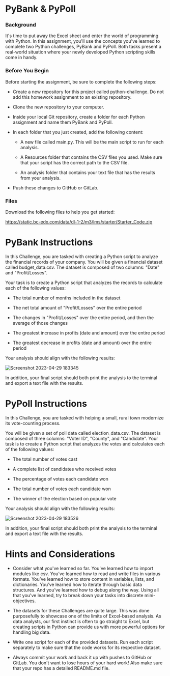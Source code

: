 # PyBank & PyPoll

### Background
It's time to put away the Excel sheet and enter the world of programming with Python. In this assignment, you'll use the concepts you've learned to complete two Python challenges, PyBank and PyPoll. Both tasks present a real-world situation where your newly developed Python scripting skills come in handy.

### Before You Begin
Before starting the assignment, be sure to complete the following steps:

* Create a new repository for this project called python-challenge. Do not add this homework assignment to an existing repository.

* Clone the new repository to your computer.

* Inside your local Git repository, create a folder for each Python assignment and name them PyBank and PyPoll.

* In each folder that you just created, add the following content:

    * A new file called main.py. This will be the main script to run for each analysis.

    * A Resources folder that contains the CSV files you used. Make sure that your script has the correct path to the CSV file.

    * An analysis folder that contains your text file that has the results from your analysis.
    
* Push these changes to GitHub or GitLab.

### Files
Download the following files to help you get started:

https://static.bc-edx.com/data/dl-1-2/m3/lms/starter/Starter_Code.zip

# PyBank Instructions
In this Challenge, you are tasked with creating a Python script to analyze the financial records of your company. You will be given a financial dataset called budget_data.csv. The dataset is composed of two columns: "Date" and "Profit/Losses".

Your task is to create a Python script that analyzes the records to calculate each of the following values:

* The total number of months included in the dataset

* The net total amount of "Profit/Losses" over the entire period

* The changes in "Profit/Losses" over the entire period, and then the average of those changes

* The greatest increase in profits (date and amount) over the entire period

* The greatest decrease in profits (date and amount) over the entire period

Your analysis should align with the following results:

![Screenshot 2023-04-29 183345](https://user-images.githubusercontent.com/119692456/235331325-3b184c0e-a26e-4b7b-85dc-b3e5857db8e6.png)

In addition, your final script should both print the analysis to the terminal and export a text file with the results.

# PyPoll Instructions
In this Challenge, you are tasked with helping a small, rural town modernize its vote-counting process.

You will be given a set of poll data called election_data.csv. The dataset is composed of three columns: "Voter ID", "County", and "Candidate". Your task is to create a Python script that analyzes the votes and calculates each of the following values:

* The total number of votes cast

* A complete list of candidates who received votes

* The percentage of votes each candidate won

* The total number of votes each candidate won

* The winner of the election based on popular vote

Your analysis should align with the following results:

![Screenshot 2023-04-29 183526](https://user-images.githubusercontent.com/119692456/235331362-badb17e8-c620-4b8a-9bbf-1dc8ddbe5e30.png)

In addition, your final script should both print the analysis to the terminal and export a text file with the results.

# Hints and Considerations
* Consider what you've learned so far. You've learned how to import modules like csv. You’ve learned how to read and write files in various formats. You’ve learned how to store content in variables, lists, and dictionaries. You’ve learned how to iterate through basic data structures. And you’ve learned how to debug along the way. Using all that you've learned, try to break down your tasks into discrete mini-objectives.

* The datasets for these Challenges are quite large. This was done purposefully to showcase one of the limits of Excel-based analysis. As data analysts, our first instinct is often to go straight to Excel, but creating scripts in Python can provide us with more powerful options for handling big data.

* Write one script for each of the provided datasets. Run each script separately to make sure that the code works for its respective dataset.

* Always commit your work and back it up with pushes to GitHub or GitLab. You don't want to lose hours of your hard work! Also make sure that your repo has a detailed README.md file.
